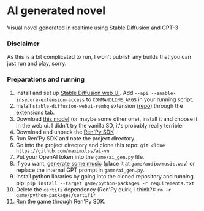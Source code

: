 # AI generated novel

Visual novel generated in realtime using Stable Diffusion and GPT-3

### Disclaimer
As this is a bit complicated to run, I won't publish any builds that you can just run and play, sorry.

### Preparations and running
1. Install and set up [Stable Diffusion web UI](https://github.com/AUTOMATIC1111/stable-diffusion-webui). Add `--api --enable-insecure-extension-access` to `COMMANDLINE_ARGS` in your running script.
2. Install `stable-diffusion-webui-rembg` extension ([repo](https://github.com/AUTOMATIC1111/stable-diffusion-webui-rembg)) through the extensions tab.
3. Download [this model](https://civitai.com/models/8124/a-zovya-rpg-artist-tools) (or maybe some other one), install it and choose it in the web ui. I didn't try the vanilla SD, it's probably really terrible.
4. Download and unpack the [Ren'Py SDK](https://www.renpy.org/)
5. Run Ren'Py SDK and note the project directory.
6. Go into the project directory and clone this repo: `git clone https://github.com/maximxlss/ai-vn`
7. Put your OpenAI token into the `game/ai_gen.py` file.
8. If you want, [generate some music](https://colab.research.google.com/drive/1fxGqfg96RBUvGxZ1XXN07s3DthrKUl4-?usp=sharing) (place it at `game/audio/music.wav`) or replace the internal GPT prompt in `game/ai_gen.py`.
9. Install python libraries by going into the cloned repository and running pip: `pip install --target game/python-packages -r requirements.txt`
10. Delete the `certifi` dependency (Ren'Py quirk, I think?): `rm -r game/python-packages/certifi*`
11. Run the game through Ren'Py SDK.
